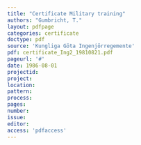 ```yaml
---
title: "Certificate Military training"
authors: "Gumbricht, T."
layout: pdfpage
categories: certificate
doctype: pdf
source: 'Kungliga Göta Ingenjörregemente'
pdf: certificate_Ing2_19810821.pdf
pageurl: '#'
date: 1986-08-01
projectid:
project:
location:
pattern:
process:
pages:
number:
issue:
editor:
access: 'pdfaccess'
---
```

